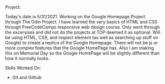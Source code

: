 Project:

Today's date is 5/31/2021. Working on the Google Homepage Project through The Odin Project. I have learned the very basics of HTML and CSS through FreeCodeCamps responsive web design course. Only went through the excersises and did not do the projects at TOP deemed it as optional. Will be using HTML, CSS, and inspect element (as well as searching up stuff on Google) to create a replica of the Google Homepage. There will not be js or more complex features that the Google HomePage has. Also I am making this on Memorial Day so the Google HomePage will be slightly different than how it normally looks. 

Skills Worked On:
- Git and Github